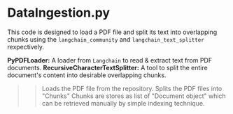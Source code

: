 # DataIngestion.py

This code is designed to load a PDF file and split its text into overlapping chunks using the `langchain_community` and `langchain_text_splitter` rexpectively. 

__PyPDFLoader:__ A loader from `Langchain` to read & extract text from PDF documents.
__RecursiveCharacterTextSplitter:__ A tool to split the entire document's content into desirable overlapping chunks.

>> Loads the PDF file from the repository.
>> Splits the PDF files into "Chunks" 
>> Chunks are stores as list of "Document object" which can be retrieved manually by simple indexing technique.